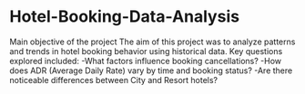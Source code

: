 # Hotel-Booking-Data-Analysis


Main objective of the project
The aim of this project was to analyze patterns and trends in hotel booking behavior using historical data. Key questions explored included:
-What factors influence booking cancellations?
-How does ADR (Average Daily Rate) vary by time and booking status?
-Are there noticeable differences between City and Resort hotels?

